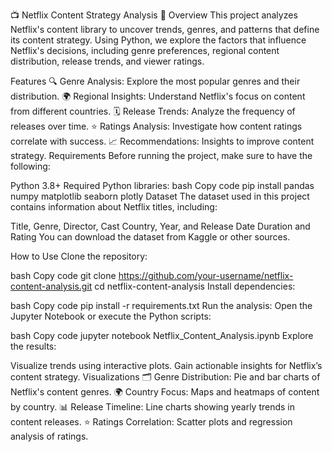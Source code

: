 📺 Netflix Content Strategy Analysis 🎥
Overview
This project analyzes Netflix's content library to uncover trends, genres, and patterns that define its content strategy. Using Python, we explore the factors that influence Netflix's decisions, including genre preferences, regional content distribution, release trends, and viewer ratings.

Features
🔍 Genre Analysis: Explore the most popular genres and their distribution.
🌍 Regional Insights: Understand Netflix's focus on content from different countries.
🗓️ Release Trends: Analyze the frequency of releases over time.
⭐ Ratings Analysis: Investigate how content ratings correlate with success.
📈 Recommendations: Insights to improve content strategy.
Requirements
Before running the project, make sure to have the following:

Python 3.8+
Required Python libraries:
bash
Copy code
pip install pandas numpy matplotlib seaborn plotly
Dataset
The dataset used in this project contains information about Netflix titles, including:

Title, Genre, Director, Cast
Country, Year, and Release Date
Duration and Rating
You can download the dataset from Kaggle or other sources.

How to Use
Clone the repository:

bash
Copy code
git clone https://github.com/your-username/netflix-content-analysis.git
cd netflix-content-analysis
Install dependencies:

bash
Copy code
pip install -r requirements.txt
Run the analysis:
Open the Jupyter Notebook or execute the Python scripts:

bash
Copy code
jupyter notebook Netflix_Content_Analysis.ipynb
Explore the results:

Visualize trends using interactive plots.
Gain actionable insights for Netflix’s content strategy.
Visualizations
🗂️ Genre Distribution: Pie and bar charts of Netflix's content genres.
🌍 Country Focus: Maps and heatmaps of content by country.
📊 Release Timeline: Line charts showing yearly trends in content releases.
⭐ Ratings Correlation: Scatter plots and regression analysis of ratings.
